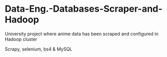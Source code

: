 # Data-Eng.-Databases-Scraper-and-Hadoop
University project where anime data has been scraped and configured in Hadoop cluster

Scrapy, selenium, bs4 & MySQL
